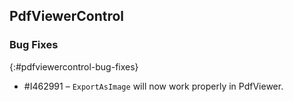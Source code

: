 ## PdfViewerControl

### Bug Fixes
{:#pdfviewercontrol-bug-fixes}
* \#I462991 – `ExportAsImage` will now work properly in PdfViewer.